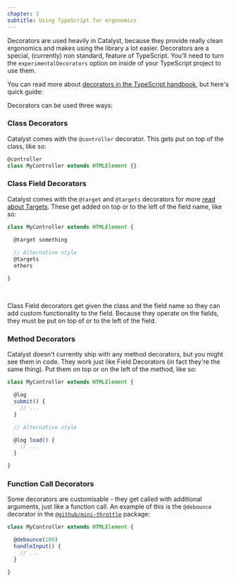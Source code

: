 ```yaml
---
chapter: 3
subtitle: Using TypeScript for ergonomics
---
```


Decorators are used heavily in Catalyst, because they provide really clean ergonomics and makes using the library a lot easier. Decorators are a special, (currently) non standard, feature of TypeScript. You'll need to turn the `experimentalDecorators` option on inside of your TypeScript project to use them.

You can read more about [decorators in the TypeScript handbook](https://www.typescriptlang.org/docs/handbook/decorators.html), but here's quick guide:

Decorators can be used three ways:

### Class Decorators

Catalyst comes with the `@controller` decorator. This gets put on top of the class, like so:

```js
@controller
class MyController extends HTMLElement {}
```

### Class Field Decorators

Catalyst comes with the `@target` and `@targets` decorators for more [read about Targets](/guide/targets). These get added on top or to the left of the field name, like so:

```js
class MyController extends HTMLElement {

  @target something
  
  // Alternative style
  @targets
  others

}
```
<br>

Class Field decorators get given the class and the field name so they can add custom functionality to the field. Because they operate on the fields, they must be put on top of or to the left of the field.

### Method Decorators

Catalyst doesn't currently ship with any method decorators, but you might see them in code. They work just like Field Decorators (in fact they're the same thing). Put them on top or on the left of the method, like so:


```js
class MyController extends HTMLElement {

  @log
  submit() {
    // ...
  }

  // Alternative style

  @log load() {
    // ...
  }

}
```

### Function Call Decorators

Some decorators are customisable - they get called with additional arguments, just like a function call. An example of this is the `@debounce` decorator in the [`@github/mini-throttle`](https://github.com/github/mini-throttle) package:

```js
class MyController extends HTMLElement {

  @debounce(100)
  handleInput() {
    // ...
  }

}
```
<br>
